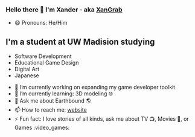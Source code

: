 ### Hello there 👋 I'm Xander - aka [XanGrab][website]

- 😄 Pronouns: He/Him

## I'm a student at UW Madision studying 
* Software Development
* Educational Game Design
* Digital Art
* Japanese

- 🔭 I’m currently working on expanding my game developer toolkit
- 🌱 I’m currently learning: 3D modeling :globe_with_meridians:
- 💬 Ask me about Earthbound :earth_americas:
- 📫 How to reach me: [website]
- :zap: Fun fact: I love stories of all kinds, ask me about TV :tv:, Movies :movie_camera:, or Games :video_games:

[website]: https://xandergrabowski.com/
